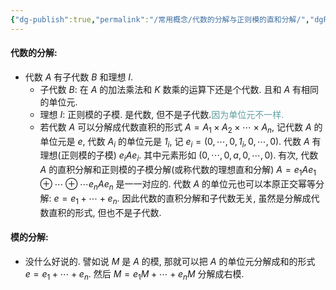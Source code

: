 ```yaml
---
{"dg-publish":true,"permalink":"/常用概念/代数的分解与正则模的直和分解/","dgPassFrontmatter":true,"created":"2024-08-17T20:00:12.378+08:00","updated":"2024-08-22T20:29:19.160+08:00"}
---
```


#### 代数的分解:
+ 代数 $A$ 有子代数 $B$ 和理想 $I$. 
	+ 子代数 $B$: 在 $A$ 的加法乘法和 $K$ 数乘的运算下还是个代数. 且和 $A$ 有相同的单位元.
	+ 理想 $I$: 正则模的子模. 是代数, 但不是子代数.<font color=CadetBlue>因为单位元不一样.</font>
	+ 若代数 $A$ 可以分解成代数直积的形式 $A=A_1\times A_2\times\cdots\times A_n$, 记代数 $A$ 的单位元是 $e$, 代数 $A_i$ 的单位元是 $\mathit{1}_i$, 记 $e_i=(0,\cdots,0,\mathit{1_i},0,\cdots,0)$. 代数 $A$ 有理想(正则模的子模) $e_iAe_i$. 其中元素形如 $(0,\cdots,0,a,0,\cdots,0)$. 有次, 代数 $A$ 的直积分解和正则模的子模分解(或称代数的理想直和分解) $A=e_1Ae_1\oplus\cdots\oplus\cdots e_nAe_n$ 是一一对应的. 代数 $A$ 的单位元也可以本原正交幂等分解:  $e=e_1+\cdots+e_n$. 因此代数的直积分解和子代数无关, 虽然是分解成代数直积的形式, 但也不是子代数.

#### 模的分解:
+ 没什么好说的. 譬如说 $M$ 是 $A$ 的模, 那就可以把 $A$ 的单位元分解成和的形式 $e=e_1+\cdots+e_n$. 然后 $M=e_1M+\cdots+e_nM$ 分解成右模. 